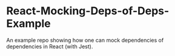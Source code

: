 # React-Mocking-Deps-of-Deps-Example
An example repo showing how one can mock dependencies of dependencies in React (with Jest).
